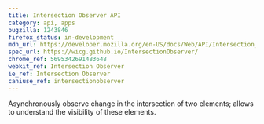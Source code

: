 ```yaml
---
title: Intersection Observer API
category: api, apps
bugzilla: 1243846
firefox_status: in-development 
mdn_url: https://developer.mozilla.org/en-US/docs/Web/API/Intersection_Observer_API 
spec_url: https://wicg.github.io/IntersectionObserver/
chrome_ref: 5695342691483648
webkit_ref: Intersection Observer
ie_ref: Intersection Observer
caniuse_ref: intersectionobserver
---
```


Asynchronously observe change in the intersection of two elements; allows to understand the visibility of these elements.
